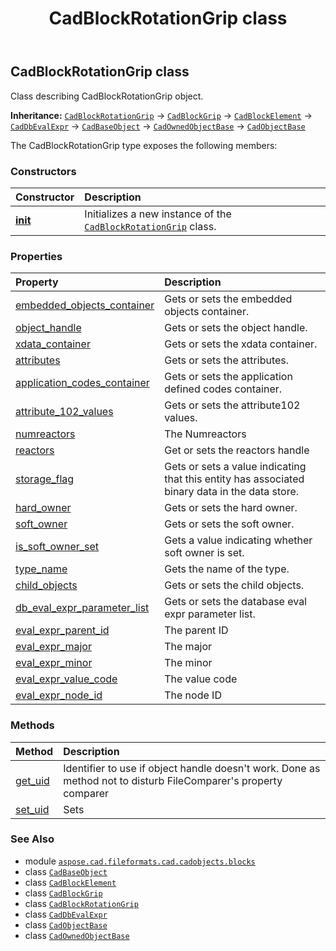 ﻿---
title: CadBlockRotationGrip class
second_title: Aspose.CAD for Python via .NET API References
description: 
type: docs
weight: 190
url: /python-net/aspose.cad.fileformats.cad.cadobjects.blocks/cadblockrotationgrip/
is_root: false
---

## CadBlockRotationGrip class

Class describing CadBlockRotationGrip object.



**Inheritance:** [`CadBlockRotationGrip`](/cad/python-net/aspose.cad.fileformats.cad.cadobjects.blocks/cadblockrotationgrip) → 
[`CadBlockGrip`](/cad/python-net/aspose.cad.fileformats.cad.cadobjects.blocks/cadblockgrip) → 
[`CadBlockElement`](/cad/python-net/aspose.cad.fileformats.cad.cadobjects.blocks/cadblockelement) → 
[`CadDbEvalExpr`](/cad/python-net/aspose.cad.fileformats.cad.cadobjects/caddbevalexpr) → 
[`CadBaseObject`](/cad/python-net/aspose.cad.fileformats.cad.cadobjects/cadbaseobject) → 
[`CadOwnedObjectBase`](/cad/python-net/aspose.cad.fileformats.cad.cadobjects/cadownedobjectbase) → 
[`CadObjectBase`](/cad/python-net/aspose.cad.fileformats.cad.cadobjects/cadobjectbase)



The CadBlockRotationGrip type exposes the following members:

### Constructors
| Constructor | Description |
| :- | :- |
| [__init__](/cad/python-net/aspose.cad.fileformats.cad.cadobjects.blocks/cadblockrotationgrip/__init__/#) | Initializes a new instance of the [`CadBlockRotationGrip`](/cad/python-net/aspose.cad.fileformats.cad.cadobjects.blocks/cadblockrotationgrip) class. |


### Properties
| Property | Description |
| :- | :- |
| [embedded_objects_container](/cad/python-net/aspose.cad.fileformats.cad.cadobjects.blocks/cadblockrotationgrip/embedded_objects_container) | Gets or sets the embedded objects container. |
| [object_handle](/cad/python-net/aspose.cad.fileformats.cad.cadobjects.blocks/cadblockrotationgrip/object_handle) | Gets or sets the object handle. |
| [xdata_container](/cad/python-net/aspose.cad.fileformats.cad.cadobjects.blocks/cadblockrotationgrip/xdata_container) | Gets or sets the xdata container. |
| [attributes](/cad/python-net/aspose.cad.fileformats.cad.cadobjects.blocks/cadblockrotationgrip/attributes) | Gets or sets the attributes. |
| [application_codes_container](/cad/python-net/aspose.cad.fileformats.cad.cadobjects.blocks/cadblockrotationgrip/application_codes_container) | Gets or sets the application defined codes container. |
| [attribute_102_values](/cad/python-net/aspose.cad.fileformats.cad.cadobjects.blocks/cadblockrotationgrip/attribute_102_values) | Gets or sets the attribute102 values. |
| [numreactors](/cad/python-net/aspose.cad.fileformats.cad.cadobjects.blocks/cadblockrotationgrip/numreactors) | The Numreactors |
| [reactors](/cad/python-net/aspose.cad.fileformats.cad.cadobjects.blocks/cadblockrotationgrip/reactors) | Get or sets the reactors handle |
| [storage_flag](/cad/python-net/aspose.cad.fileformats.cad.cadobjects.blocks/cadblockrotationgrip/storage_flag) | Gets or sets a value indicating that this entity has associated binary data in the data store. |
| [hard_owner](/cad/python-net/aspose.cad.fileformats.cad.cadobjects.blocks/cadblockrotationgrip/hard_owner) | Gets or sets the hard owner. |
| [soft_owner](/cad/python-net/aspose.cad.fileformats.cad.cadobjects.blocks/cadblockrotationgrip/soft_owner) | Gets or sets the soft owner. |
| [is_soft_owner_set](/cad/python-net/aspose.cad.fileformats.cad.cadobjects.blocks/cadblockrotationgrip/is_soft_owner_set) | Gets a value indicating whether soft owner is set. |
| [type_name](/cad/python-net/aspose.cad.fileformats.cad.cadobjects.blocks/cadblockrotationgrip/type_name) | Gets the name of the type. |
| [child_objects](/cad/python-net/aspose.cad.fileformats.cad.cadobjects.blocks/cadblockrotationgrip/child_objects) | Gets or sets the child objects. |
| [db_eval_expr_parameter_list](/cad/python-net/aspose.cad.fileformats.cad.cadobjects.blocks/cadblockrotationgrip/db_eval_expr_parameter_list) | Gets or sets the database eval expr parameter list. |
| [eval_expr_parent_id](/cad/python-net/aspose.cad.fileformats.cad.cadobjects.blocks/cadblockrotationgrip/eval_expr_parent_id) | The parent ID |
| [eval_expr_major](/cad/python-net/aspose.cad.fileformats.cad.cadobjects.blocks/cadblockrotationgrip/eval_expr_major) | The major |
| [eval_expr_minor](/cad/python-net/aspose.cad.fileformats.cad.cadobjects.blocks/cadblockrotationgrip/eval_expr_minor) | The minor |
| [eval_expr_value_code](/cad/python-net/aspose.cad.fileformats.cad.cadobjects.blocks/cadblockrotationgrip/eval_expr_value_code) | The value code |
| [eval_expr_node_id](/cad/python-net/aspose.cad.fileformats.cad.cadobjects.blocks/cadblockrotationgrip/eval_expr_node_id) | The node ID |


### Methods
| Method | Description |
| :- | :- |
| [get_uid](/cad/python-net/aspose.cad.fileformats.cad.cadobjects.blocks/cadblockrotationgrip/get_uid/#) | Identifier to use if object handle doesn't work. Done as method not to disturb FileComparer's property comparer |
| [set_uid](/cad/python-net/aspose.cad.fileformats.cad.cadobjects.blocks/cadblockrotationgrip/set_uid/#str) | Sets |



### See Also
* module [`aspose.cad.fileformats.cad.cadobjects.blocks`](..)
* class [`CadBaseObject`](/cad/python-net/aspose.cad.fileformats.cad.cadobjects/cadbaseobject)
* class [`CadBlockElement`](/cad/python-net/aspose.cad.fileformats.cad.cadobjects.blocks/cadblockelement)
* class [`CadBlockGrip`](/cad/python-net/aspose.cad.fileformats.cad.cadobjects.blocks/cadblockgrip)
* class [`CadBlockRotationGrip`](/cad/python-net/aspose.cad.fileformats.cad.cadobjects.blocks/cadblockrotationgrip)
* class [`CadDbEvalExpr`](/cad/python-net/aspose.cad.fileformats.cad.cadobjects/caddbevalexpr)
* class [`CadObjectBase`](/cad/python-net/aspose.cad.fileformats.cad.cadobjects/cadobjectbase)
* class [`CadOwnedObjectBase`](/cad/python-net/aspose.cad.fileformats.cad.cadobjects/cadownedobjectbase)
